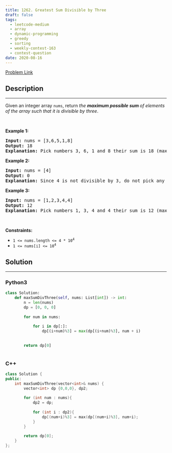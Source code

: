 ```yaml
---
title: 1262. Greatest Sum Divisible by Three
draft: false
tags: 
  - leetcode-medium
  - array
  - dynamic-programming
  - greedy
  - sorting
  - weekly-contest-163
  - contest-question
date: 2020-08-16
---
```


[Problem Link](https://leetcode.com/problems/greatest-sum-divisible-by-three/)

## Description

---
<p>Given an integer array <code>nums</code>, return <em>the <strong>maximum possible sum </strong>of elements of the array such that it is divisible by three</em>.</p>

<p>&nbsp;</p>
<p><strong class="example">Example 1:</strong></p>

<pre>
<strong>Input:</strong> nums = [3,6,5,1,8]
<strong>Output:</strong> 18
<strong>Explanation:</strong> Pick numbers 3, 6, 1 and 8 their sum is 18 (maximum sum divisible by 3).</pre>

<p><strong class="example">Example 2:</strong></p>

<pre>
<strong>Input:</strong> nums = [4]
<strong>Output:</strong> 0
<strong>Explanation:</strong> Since 4 is not divisible by 3, do not pick any number.
</pre>

<p><strong class="example">Example 3:</strong></p>

<pre>
<strong>Input:</strong> nums = [1,2,3,4,4]
<strong>Output:</strong> 12
<strong>Explanation:</strong> Pick numbers 1, 3, 4 and 4 their sum is 12 (maximum sum divisible by 3).
</pre>

<p>&nbsp;</p>
<p><strong>Constraints:</strong></p>

<ul>
	<li><code>1 &lt;= nums.length &lt;= 4 * 10<sup>4</sup></code></li>
	<li><code>1 &lt;= nums[i] &lt;= 10<sup>4</sup></code></li>
</ul>


## Solution

---
### Python3
``` py title='greatest-sum-divisible-by-three'
class Solution:
    def maxSumDivThree(self, nums: List[int]) -> int:
        n = len(nums)
        dp = [0, 0, 0]
        
        for num in nums:
            
            for i in dp[:]:
                dp[(i+num)%3] = max(dp[(i+num)%3], num + i)
            
        
        return dp[0]
    
```
### C++
``` cpp title='greatest-sum-divisible-by-three'
class Solution {
public:
    int maxSumDivThree(vector<int>& nums) {
        vector<int> dp {0,0,0}, dp2;
        
        for (int num : nums){
            dp2 = dp;
            
            for (int i : dp2){
                dp[(num+i)%3] = max(dp[(num+i)%3], num+i);
            }
        }
        
        return dp[0];
    }
};
```

